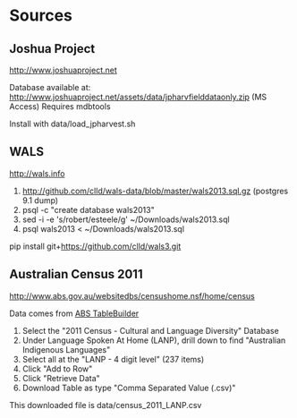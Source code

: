 # Sources

## Joshua Project
http://www.joshuaproject.net

Database available at:
http://www.joshuaproject.net/assets/data/jpharvfielddataonly.zip (MS Access)
Requires mdbtools

Install with data/load_jpharvest.sh


## WALS
http://wals.info

1. http://github.com/clld/wals-data/blob/master/wals2013.sql.gz (postgres 9.1 dump)
2. psql -c "create database wals2013"
3. sed -i -e 's/robert/esteele/g' ~/Downloads/wals2013.sql
4. psql wals2013 < ~/Downloads/wals2013.sql

pip install git+https://github.com/clld/wals3.git

## Australian Census 2011
http://www.abs.gov.au/websitedbs/censushome.nsf/home/census

Data comes from [ABS TableBuilder](http://www.abs.gov.au/websitedbs/censushome.nsf/home/tablebuilder?opendocument&navpos=240)

1. Select the "2011 Census - Cultural and Language Diversity" Database
2. Under Language Spoken At Home (LANP), drill down to find "Australian Indigenous Languages"
3. Select all at the "LANP - 4 digit level" (237 items)
4. Click "Add to Row"
5. Click "Retrieve Data"
6. Download Table as type "Comma Separated Value (.csv)"

This downloaded file is data/census_2011_LANP.csv
